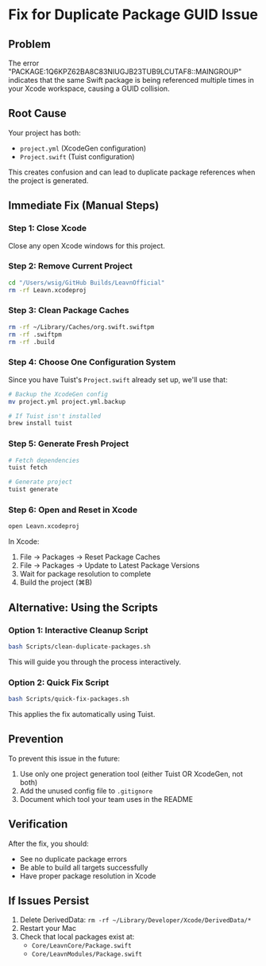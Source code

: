 # Fix for Duplicate Package GUID Issue

## Problem
The error "PACKAGE:1Q6KPZ62BA8C83NIUGJB23TUB9LCUTAF8::MAINGROUP" indicates that the same Swift package is being referenced multiple times in your Xcode workspace, causing a GUID collision.

## Root Cause
Your project has both:
- `project.yml` (XcodeGen configuration)
- `Project.swift` (Tuist configuration)

This creates confusion and can lead to duplicate package references when the project is generated.

## Immediate Fix (Manual Steps)

### Step 1: Close Xcode
Close any open Xcode windows for this project.

### Step 2: Remove Current Project
```bash
cd "/Users/wsig/GitHub Builds/LeavnOfficial"
rm -rf Leavn.xcodeproj
```

### Step 3: Clean Package Caches
```bash
rm -rf ~/Library/Caches/org.swift.swiftpm
rm -rf .swiftpm
rm -rf .build
```

### Step 4: Choose One Configuration System
Since you have Tuist's `Project.swift` already set up, we'll use that:

```bash
# Backup the XcodeGen config
mv project.yml project.yml.backup

# If Tuist isn't installed
brew install tuist
```

### Step 5: Generate Fresh Project
```bash
# Fetch dependencies
tuist fetch

# Generate project
tuist generate
```

### Step 6: Open and Reset in Xcode
```bash
open Leavn.xcodeproj
```

In Xcode:
1. File → Packages → Reset Package Caches
2. File → Packages → Update to Latest Package Versions
3. Wait for package resolution to complete
4. Build the project (⌘B)

## Alternative: Using the Scripts

### Option 1: Interactive Cleanup Script
```bash
bash Scripts/clean-duplicate-packages.sh
```
This will guide you through the process interactively.

### Option 2: Quick Fix Script
```bash
bash Scripts/quick-fix-packages.sh
```
This applies the fix automatically using Tuist.

## Prevention
To prevent this issue in the future:
1. Use only one project generation tool (either Tuist OR XcodeGen, not both)
2. Add the unused config file to `.gitignore`
3. Document which tool your team uses in the README

## Verification
After the fix, you should:
- See no duplicate package errors
- Be able to build all targets successfully
- Have proper package resolution in Xcode

## If Issues Persist
1. Delete DerivedData: `rm -rf ~/Library/Developer/Xcode/DerivedData/*`
2. Restart your Mac
3. Check that local packages exist at:
   - `Core/LeavnCore/Package.swift`
   - `Core/LeavnModules/Package.swift`